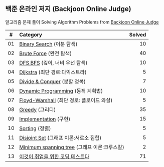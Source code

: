 ## 백준 온라인 저지 (Backjoon Online Judge)

알고리즘 문제 풀이 Solving Algorithm Problems from [Backjoon Online Judge](https://www.acmicpc.net/)

| #  |    Category    | Solved |
|:--:|:---------------|-------:|
| 01 | [Binary Search](https://github.com/wwdbsh/boj/tree/master/Binary%20Search) (이분 탐색) | 10 |
| 02 | [Brute Force](https://github.com/wwdbsh/boj/tree/master/Brute%20Force) (완전 탐색) | 40 |
| 03 | [DFS BFS](https://github.com/wwdbsh/boj/tree/master/DFS_BFS) (깊이, 너비 우선 탐색) | 10 |
| 04 | [Dijkstra](https://github.com/wwdbsh/boj/tree/master/Dijkstra) (최단 경로:다익스트라) | 5 |
| 05 | [Divide & Conquer](https://github.com/wwdbsh/boj/tree/master/Divide%20and%20Conquer) (분할 정복) | 7 |
| 06 | [Dynamic Programming](https://github.com/wwdbsh/boj/tree/master/Dynamic%20Programming) (동적 계획법) | 10 |
| 07 | [Floyd-Warshall](https://github.com/wwdbsh/boj/tree/master/Floyd-Warshall) (최단 경로: 플로이드 와샬) | 5 |
| 08 | [Greedy](https://github.com/wwdbsh/boj/tree/master/Greedy) (그리디) | 35 |
| 09 | [Implementation](https://github.com/wwdbsh/boj/tree/master/Implementation) (구현) | 15 |
| 10 | [Sorting](https://github.com/wwdbsh/boj/tree/master/Sorting) (정렬) | 5 |
| 11 | [Disjoint Set](https://github.com/wwdbsh/boj/tree/master/Disjoint-Set) (그래프 이론:서로소 집합) | 5 |
| 12 | [Minimum spanning tree](https://github.com/wwdbsh/boj/tree/master/Minimum-Spanning-Tree) (그래프 이론:크루스칼) | 2 |
| 13 | [이것이 취업을 위한 코딩 테스트다](https://github.com/wwdbsh/boj/tree/master/Practice) | 71 |